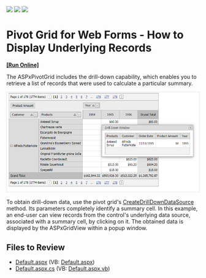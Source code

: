 <!-- default badges list -->
![](https://img.shields.io/endpoint?url=https://codecentral.devexpress.com/api/v1/VersionRange/128577401/21.2.3%2B)
[![](https://img.shields.io/badge/Open_in_DevExpress_Support_Center-FF7200?style=flat-square&logo=DevExpress&logoColor=white)](https://supportcenter.devexpress.com/ticket/details/E1873)
[![](https://img.shields.io/badge/📖_How_to_use_DevExpress_Examples-e9f6fc?style=flat-square)](https://docs.devexpress.com/GeneralInformation/403183)
<!-- default badges end -->
# Pivot Grid for Web Forms - How to Display Underlying Records
<!-- run online -->
**[[Run Online]](https://codecentral.devexpress.com/128577401/)**
<!-- run online end -->

The ASPxPivotGrid includes the drill-down capability, which enables you to retrieve a list of records that were used to calculate a particular summary. 

![](screenshot.png)

To obtain drill-down data, use the pivot grid's [CreateDrillDownDataSource](https://docs.devexpress.com/AspNet/DevExpress.Web.ASPxPivotGrid.ASPxPivotGrid.CreateDrillDownDataSource.overloads?p=netframework) method. Its parameters completely identify a summary cell. In this example, an end-user can view records from the control's underlying data source, associated with a summary cell, by clicking on it. The obtained data is displayed by the ASPxGridView within a popup window.

## Files to Review

* [Default.aspx](./CS/ASPxPivotGrid_DisplayUnderlyingRecords/Default.aspx) (VB: [Default.aspx](./VB/ASPxPivotGrid_DisplayUnderlyingRecords/Default.aspx))
* [Default.aspx.cs](./CS/ASPxPivotGrid_DisplayUnderlyingRecords/Default.aspx.cs) (VB: [Default.aspx.vb](./VB/ASPxPivotGrid_DisplayUnderlyingRecords/Default.aspx.vb))

